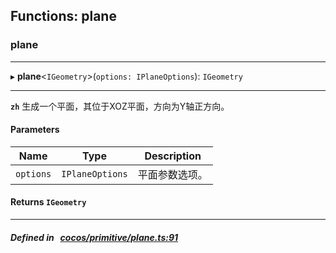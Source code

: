 ## Functions: plane

### plane


___
▸ **plane**<`IGeometry`\>(`options: IPlaneOptions`): `IGeometry`
___



**`zh`** 
生成一个平面，其位于XOZ平面，方向为Y轴正方向。



#### Parameters

| Name | Type | Description |
| :------: | :------: | :------: |
| `options` | `IPlaneOptions` | 平面参数选项。  |


#### Returns `IGeometry` 
___


##### Defined in &nbsp;   [cocos/primitive/plane.ts:91](https://github.com/cocos-creator/engine/blob/c7bf6b8a9/cocos/primitive/plane.ts#L91)&nbsp;
